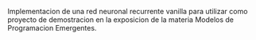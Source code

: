 Implementacion de una red neuronal recurrente vanilla para utilizar como proyecto de demostracion en la exposicion de la materia Modelos de Programacion Emergentes.

